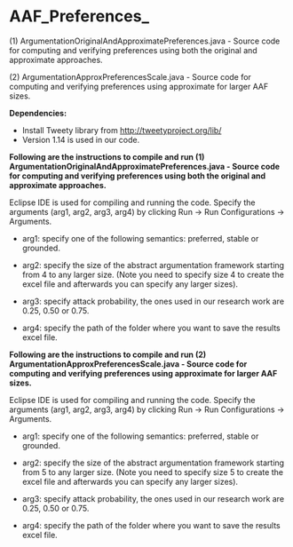 # AAF_Preferences_

(1) ArgumentationOriginalAndApproximatePreferences.java - Source code for computing and verifying preferences using both the original and approximate approaches.

(2) ArgumentationApproxPreferencesScale.java - Source code for computing and verifying preferences using approximate for larger AAF sizes.

**Dependencies:**
* Install Tweety library from http://tweetyproject.org/lib/
* Version 1.14 is used in our code.

**Following are the instructions to compile and run (1) ArgumentationOriginalAndApproximatePreferences.java - Source code for computing and verifying preferences using both the original and approximate approaches.**

Eclipse IDE is used for compiling and running the code. Specify the arguments (arg1, arg2, arg3, arg4) by clicking Run -> Run Configurations -> Arguments.

* arg1: specify one of the following semantics: preferred, stable or grounded.

* arg2: specify the size of the abstract argumentation framework starting from 4 to any larger size. (Note you need to specify size 4 to create the excel file and afterwards you can specify any larger sizes).

* arg3: specify attack probability, the ones used in our research work are 0.25, 0.50 or 0.75.

* arg4: specify the path of the folder where you want to save the results excel file.

  
**Following are the instructions to compile and run (2) ArgumentationApproxPreferencesScale.java - Source code for computing and verifying preferences using approximate for larger AAF sizes.**

Eclipse IDE is used for compiling and running the code. Specify the arguments (arg1, arg2, arg3, arg4) by clicking Run -> Run Configurations -> Arguments.

* arg1: specify one of the following semantics: preferred, stable or grounded.

* arg2: specify the size of the abstract argumentation framework starting from 5 to any larger size. (Note you need to specify size 5 to create the excel file and afterwards you can specify any larger sizes).

* arg3: specify attack probability, the ones used in our research work are 0.25, 0.50 or 0.75.

* arg4: specify the path of the folder where you want to save the results excel file.
